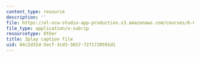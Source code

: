 ```yaml
---
content_type: resource
description: ''
file: https://ol-ocw-studio-app-production.s3.amazonaws.com/courses/6-002-circuits-and-electronics-spring-2007/84c2d31d5ecf3cd336577271720591d1_JqvKtMNz3RQ.srt
file_type: application/x-subrip
resourcetype: Other
title: 3play caption file
uid: 84c2d31d-5ecf-3cd3-3657-7271720591d1
---
```

